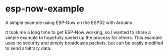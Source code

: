 # esp-now-example
A simple example using ESP-Now on the ESP32 with Arduino

It took me a long time to get ESP-Now working, so I wanted to share a simple example to hopefully speed up the process for others. This example uses no security and simply broadcasts packets, but can be easily modified to send arbitrary data.
